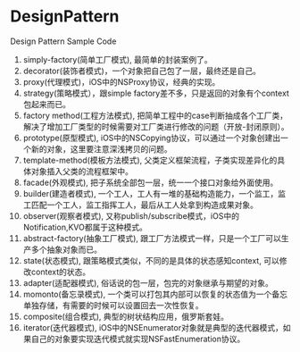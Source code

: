 # DesignPattern
Design Pattern Sample Code

1. simply-factory(简单工厂模式), 最简单的封装案例了。
2. decorator(装饰者模式)，一个对象把自己包了一层，最终还是自己。
3. proxy(代理模式)，iOS中的NSProxy协议，经典的实现。
4. strategy(策略模式），跟simple factory差不多，只是返回的对象有个context包起来而已。
5. factory method(工程方法模式), 把简单工程中的case判断抽成各个工厂类，解决了增加工厂类型的时候需要对工厂类进行修改的问题（开放-封闭原则）。
6. prototype(原型模式), iOS中的NSCopying协议，可以通过一个对象创建出一个新的对象，这里要注意深浅拷贝的问题。
7. template-method(模板方法模式), 父类定义框架流程，子类实现差异化的具体对象插入父类的流程框架中。
8. facade(外观模式), 把子系统全部包一层，统一一个接口对象给外面使用。
9. builder(建造者模式), 一个工人，工人有一堆的基础构造能力，一个监工，监工匹配一个工人，监工指挥工人，最后从工人处拿到构造成果对象。
10. observer(观察者模式), 又称publish/subscribe模式，iOS中的Notification,KVO都属于这种模式。
11. abstract-factory(抽象工厂模式), 跟工厂方法模式一样，只是一个工厂可以生产多个抽象对象而已。
12. state(状态模式), 跟策略模式类似，不同的是具体的状态感知context, 可以修改context的状态。
13. adapter(适配器模式), 俗话说的包一层，包完的对象继承与期望的对象。
14. momonto(备忘录模式), 一个类可以打包其内部可以恢复的状态值为一个备忘单独存储，有需要的时候可以设置回去一次性恢复。
15. composite(组合模式), 典型的树状结构应用，俄罗斯套娃。
16. iterator(迭代器模式), iOS中的NSEnumerator对象就是典型的迭代器模式，如果自己的对象要实现迭代模式就实现NSFastEnumeration协议。

